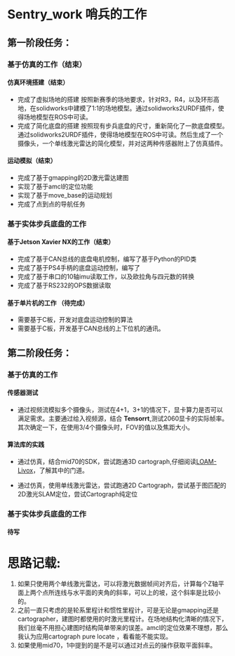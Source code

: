 # Sentry_work 哨兵的工作
## 第一阶段任务：
### 基于仿真的工作（结束）
#### 仿真环境搭建（结束）
- 完成了虚拟场地的搭建
  按照新赛季的场地要求，针对R3，R4，以及环形高地，在solidworks中建模了1:1的场地模型。通过solidworks2URDF插件，使得场地模型在ROS中可读。
- 完成了简化底盘的搭建
  按照现有步兵底盘的尺寸，重新简化了一款底盘模型。通过solidworks2URDF插件，使得场地模型在ROS中可读。然后生成了一个摄像头，一个单线激光雷达的简化模型，并对这两种传感器附上了仿真插件。
#### 运动模拟（结束）
- 完成了基于gmapping的2D激光雷达建图
- 实现了基于amcl的定位功能
- 实现了基于move_base的运动规划
- 完成了点到点的导航任务
### 基于实体步兵底盘的工作
#### 基于Jetson Xavier NX的工作（结束）
- 完成了基于CAN总线的底盘电机控制，编写了基于Python的PID类
- 完成了基于PS4手柄的底盘运动控制，编写了
- 完成了基于串口的10轴imu读取工作，以及欧拉角与四元数的转换
- 完成了基于RS232的OPS数据读取
#### 基于单片机的工作 （待完成）
- 需要基于C板，开发对底盘运动控制的算法
- 需要基于C板，开发基于CAN总线的上下位机的通讯。
## 第二阶段任务：
### 基于仿真的工作
#### 传感器测试
- 通过视频流模拟多个摄像头，测试在4+1，3+1的情况下，显卡算力是否可以满足需求。主要通过给入视频源，结合 **Tensorrt**,测试2060显卡的实际帧率。其次确定一下，在使用3/4个摄像头时，FOV的值以及焦距大小。

#### 算法库的实践
- 通过仿真，结合mid70的SDK，尝试跑通3D cartograph,仔细阅读[LOAM-Livox](https://zhuanlan.zhihu.com/p/515732721)，了解其中的门道。


- 通过仿真，使用单线激光雷达，尝试跑通2D Cartograph，尝试基于图匹配的2D激光SLAM定位，尝试Cartograph纯定位


### 基于实体步兵底盘的工作
#### 待写



# 思路记载:
1. 如果只使用两个单线激光雷达，可以将激光数据帧间对齐后，计算每个Z轴平面上两个点所连线与水平面的夹角的斜率，可以上的坡，这个斜率是比较小的。
2. 之前一直只考虑的是轮系里程计和惯性里程计，可是无论是gmapping还是cartographer，建图时都使用的时激光里程计。在场地结构化清晰的情况下，我们丝毫不用担心建图时结构简单带来的误差。amcl的定位效果不理想，那么我认为应用cartograph pure locate ，看看能不能实现。
3. 如果使用mid70，1中提到的是不是可以通过对点云的操作获取平面斜率。